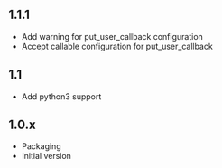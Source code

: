 1.1.1
-----

* Add warning for put_user_callback configuration
* Accept callable configuration for put_user_callback

1.1
---

* Add python3 support

1.0.x
-----------

* Packaging
* Initial version